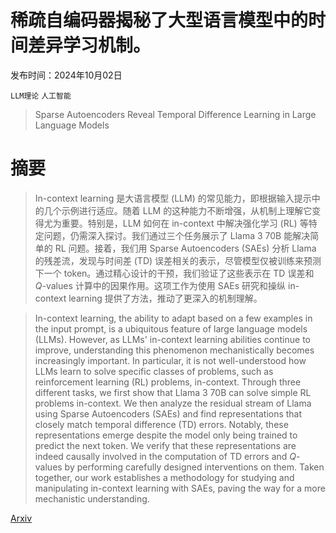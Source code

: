 # 稀疏自编码器揭秘了大型语言模型中的时间差异学习机制。

发布时间：2024年10月02日

`LLM理论` `人工智能`

> Sparse Autoencoders Reveal Temporal Difference Learning in Large Language Models

# 摘要

> In-context learning 是大语言模型 (LLM) 的常见能力，即根据输入提示中的几个示例进行适应。随着 LLM 的这种能力不断增强，从机制上理解它变得尤为重要。特别是，LLM 如何在 in-context 中解决强化学习 (RL) 等特定问题，仍需深入探讨。我们通过三个任务展示了 Llama $3$ $70$B 能解决简单的 RL 问题。接着，我们用 Sparse Autoencoders (SAEs) 分析 Llama 的残差流，发现与时间差 (TD) 误差相关的表示，尽管模型仅被训练来预测下一个 token。通过精心设计的干预，我们验证了这些表示在 TD 误差和 $Q$-values 计算中的因果作用。这项工作为使用 SAEs 研究和操纵 in-context learning 提供了方法，推动了更深入的机制理解。

> In-context learning, the ability to adapt based on a few examples in the input prompt, is a ubiquitous feature of large language models (LLMs). However, as LLMs' in-context learning abilities continue to improve, understanding this phenomenon mechanistically becomes increasingly important. In particular, it is not well-understood how LLMs learn to solve specific classes of problems, such as reinforcement learning (RL) problems, in-context. Through three different tasks, we first show that Llama $3$ $70$B can solve simple RL problems in-context. We then analyze the residual stream of Llama using Sparse Autoencoders (SAEs) and find representations that closely match temporal difference (TD) errors. Notably, these representations emerge despite the model only being trained to predict the next token. We verify that these representations are indeed causally involved in the computation of TD errors and $Q$-values by performing carefully designed interventions on them. Taken together, our work establishes a methodology for studying and manipulating in-context learning with SAEs, paving the way for a more mechanistic understanding.

[Arxiv](https://arxiv.org/abs/2410.01280)